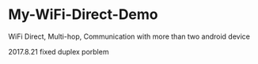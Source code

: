 # My-WiFi-Direct-Demo
WiFi Direct, Multi-hop, Communication with more than two android device

2017.8.21
fixed duplex porblem
